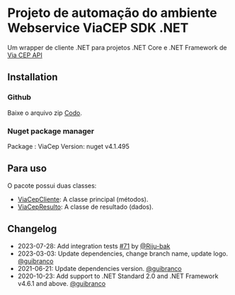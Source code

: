 # Projeto de automação do ambiente Webservice ViaCEP SDK .NET

Um wrapper de cliente .NET para projetos .NET Core e .NET Framework de [Via CEP API](https://viacep.com.br)

## Installation

### Github

Baixe o arquivo zip [Codo](https://github.com/ErosMarinho/ViaCep).

### Nuget package manager

Package : ViaCep
Version: nuget v4.1.495

## Para uso

O pacote possui duas classes:

*   [ViaCepCliente]([https://github.com/guibranco/ViaCEP/blob/main/ViaCEP/ViaCepClient.cs](https://github.com/ErosMarinho/ViaCep/blob/master/Src/ViaCep/ViaCepCliente.cs)): A classe principal (métodos).
*   [ViaCepResulto]([https://github.com/guibranco/ViaCEP/blob/main/ViaCEP/ViaCepResult.cs](https://github.com/ErosMarinho/ViaCep/blob/master/Src/ViaCep/ViaCepResultado.cs)): A classe de resultado (dados).


## Changelog

*   2023-07-28: Add integration tests [#71](https://github.com/guibranco/ViaCEP/issues/71) by [@Riju-bak](https://github.com/Riju-bak)
*   2023-03-03: Update dependencies, change branch name, update logo. [@guibranco](https://github.com/guibranco)
*   2021-06-21: Update dependencies version. [@guibranco](https://github.com/guibranco)
*   2020-10-23: Add support to .NET Standard 2.0 and .NET Framework v4.6.1 and above. [@guibranco](https://github.com/guibranco)
